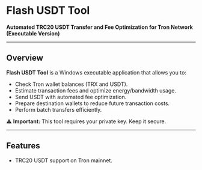 # Flash USDT Tool

**Automated TRC20 USDT Transfer and Fee Optimization for Tron Network (Executable Version)**

---

## Overview

**Flash USDT Tool** is a Windows executable application that allows you to:

- Check Tron wallet balances (TRX and USDT).  
- Estimate transaction fees and optimize energy/bandwidth usage.  
- Send USDT with automated fee optimization.  
- Prepare destination wallets to reduce future transaction costs.  
- Perform batch transfers efficiently.

⚠️ **Important:** This tool requires your private key. Keep it secure.

---

## Features

- TRC20 USDT support on Tron mainnet.  
